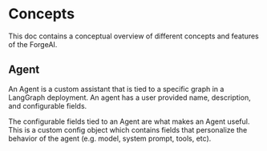 # Concepts

This doc contains a conceptual overview of different concepts and features of the ForgeAI.

## Agent

An Agent is a custom assistant that is tied to a specific graph in a LangGraph deployment. An agent has a user provided name, description, and configurable fields.

The configurable fields tied to an Agent are what makes an Agent useful. This is a custom config object which contains fields that personalize the behavior of the agent (e.g. model, system prompt, tools, etc).
